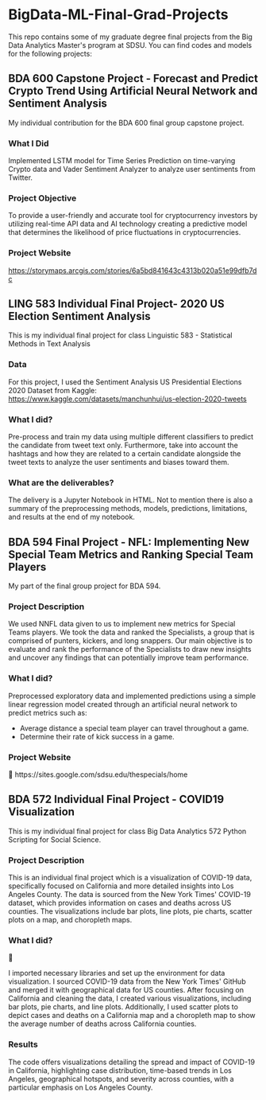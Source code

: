 # BigData-ML-Final-Grad-Projects
This repo contains some of my graduate degree final projects from the Big Data Analytics Master's program at SDSU. You can find codes and models for the following projects:

<h2>BDA 600 Capstone Project - Forecast and Predict Crypto Trend Using Artificial Neural Network and Sentiment Analysis</h2>

My individual contribution for the BDA 600 final group capstone project.

<h3>What I Did</h3>

Implemented LSTM model for Time Series Prediction on time-varying Crypto data and Vader Sentiment Analyzer to analyze user sentiments from Twitter.

<h3>Project Objective</h3>

To provide a user-friendly and accurate tool for cryptocurrency investors by utilizing real-time API data and AI technology creating a predictive model that determines the likelihood of price fluctuations in cryptocurrencies.

<h3>Project Website</h3>

https://storymaps.arcgis.com/stories/6a5bd841643c4313b020a51e99dfb7dc

<h2>LING 583 Individual Final Project- 2020 US Election Sentiment Analysis</h2>

This is my individual final project for class Linguistic 583 - Statistical Methods in Text Analysis

<h3>Data</h3>

For this project, I used the Sentiment Analysis US Presidential Elections 2020 Dataset from Kaggle: https://www.kaggle.com/datasets/manchunhui/us-election-2020-tweets

<h3>What I did?</h3>

Pre-process and train my data using multiple different classifiers to predict the candidate from tweet text only. Furthermore, take into account the hashtags and how they are related to a certain candidate alongside the tweet texts to analyze the user sentiments and biases toward them.

<h3>What are the deliverables?</h3>

The delivery is a Jupyter Notebook in HTML. Not to mention there is also a summary of the preprocessing methods, models, predictions, limitations, and results at the end of my notebook.

<h2>BDA 594 Final Project - NFL: Implementing New Special Team Metrics and Ranking Special Team Players</h2>

My part of the final group project for BDA 594.

<h3>Project Description</h3>

We used NNFL data given to us to implement new metrics for Special Teams players. We took the data and ranked the Specialists, a group that is comprised of punters, kickers, and long snappers. Our main objective is to evaluate and rank the performance of the Specialists to draw new insights and uncover any findings that can potentially improve team performance.

<h3>What I did?</h3>

Preprocessed exploratory data and implemented predictions using a simple linear regression model created through an artificial neural network to predict metrics such as:

- Average distance a special team player can travel throughout a game.
- Determine their rate of kick success in a game.

<h3>Project Website</h3>
https://sites.google.com/sdsu.edu/thespecials/home

<h2>BDA 572 Individual Final Project - COVID19 Visualization </h2>

This is my individual final project for class Big Data Analytics 572 Python Scripting for Social Science.

<h3>Project Description</h3>

This is an individual final project which is a visualization of COVID-19 data, specifically focused on California and more detailed insights into Los Angeles County. The data is sourced from the New York Times' COVID-19 dataset, which provides information on cases and deaths across US counties. The visualizations include bar plots, line plots, pie charts, scatter plots on a map, and choropleth maps.

<h3>What I did?</h3>

I imported necessary libraries and set up the environment for data visualization. I sourced COVID-19 data from the New York Times' GitHub and merged it with geographical data for US counties. After focusing on California and cleaning the data, I created various visualizations, including bar plots, pie charts, and line plots. Additionally, I used scatter plots to depict cases and deaths on a California map and a choropleth map to show the average number of deaths across California counties.

<h3>Results</h3>

The code offers visualizations detailing the spread and impact of COVID-19 in California, highlighting case distribution, time-based trends in Los Angeles, geographical hotspots, and severity across counties, with a particular emphasis on Los Angeles County.

